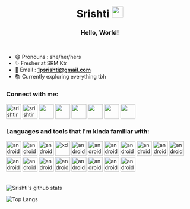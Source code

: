 <h1 align="center">Srishti <img src="https://img.icons8.com/color/2x/instagram-verification-badge.png" height="30" width="30">
</h1>
<h3  align="center">Hello, World!</h3>

<br>

- :smile: Pronouns : she/her/hers
- :sparkles: Fresher at SRM Ktr
- :e-mail: Email : **1psrishti@gmail.com** 
- :books: Currently exploring everything tbh

### Connect with me:

<p  align="left">

<a  href="https://linkedin.com/in/srishtirawat2002"  target="blank">
<img  align="center"  src="https://img.icons8.com/doodle/2x/linkedin.png"  alt="srishtirawat2002"  height="40"  width="40"  /></a>
<a  href="https://www.instagram.com/_srishtayyy_"  target="blank">
<img  align="center"  src="https://img.icons8.com/dusk/2x/instagram-new.png"  alt="srishtirawat2002"  height="40"  width="40"  /></a>
<a  href="https://linkedin.com/in/srishtirawat2002"  target="blank">
<img  align="center"  src="https://img.icons8.com/doodle/2x/twitter.png"  height="40"  width="40"  /></a>
<a  href="https://linkedin.com/in/srishtirawat2002"  target="blank">
<img  align="center"  src="https://img.icons8.com/doodle/2x/gmail.png"  height="40"  width="40"  /></a>
<a  href="https://linkedin.com/in/srishtirawat2002"  target="blank">
<img  align="center"  src="https://img.icons8.com/doodle/2x/quora--v1.png"  height="40"  width="40"  /></a>
<a  href="https://linkedin.com/in/srishtirawat2002"  target="blank">
<img  align="center"  src="https://img.icons8.com/doodle/2x/dribbble-old-logo.png"  height="40"  width="40"  /></a>
<a  href="https://linkedin.com/in/srishtirawat2002"  target="blank">
<img  align="center"  src="https://img.icons8.com/doodle/2x/behance--v1.png"  height="40"  width="40"  /></a>
<a  href="https://linkedin.com/in/srishtirawat2002"  target="blank">
<img  align="center"  src="https://img.icons8.com/color/2x/codepen.png"  height="40"  width="40"  /></a>

</p>

### Languages and tools that I'm kinda familiar with:

<p  align="left">

<img src="https://img.icons8.com/plasticine/2x/android-os.png"  alt="android"  width="40"  height="40"/>    
<img src="https://img.icons8.com/plasticine/2x/visual-studio-code-2019.png"  alt="android"  width="40"  height="40"/>    
<img src="https://img.icons8.com/color/2x/blender-3d.png"  alt="android"  width="40"  height="40"/>    
<img  src="https://img.icons8.com/color/2x/fa314a/django.png"  alt="xd"  width="40"  height="40"/> 
<img src="https://www.vectorlogo.zone/logos/figma/figma-icon.svg"  alt="android"  width="40"  height="40"/>    
<img src="https://img.icons8.com/dusk/2x/dribbble.png"  alt="android"  width="40"  height="40"/>    
<img src="https://img.icons8.com/color/2x/adobe-xd.png"  alt="android"  width="40"  height="40"/>    
<img src="https://img.icons8.com/color/2x/firebase.png"  alt="android"  width="40"  height="40"/>    
<img src="https://img.icons8.com/color/2x/git.png"  alt="android"  width="40"  height="40"/>    
<img src="https://img.icons8.com/fluent/2x/github.png"  alt="android"  width="40"  height="40"/>
<img src="https://img.icons8.com/color/2x/html-5.png"  alt="android"  width="40"  height="40"/>
<img src="https://img.icons8.com/color/2x/css3.png"  alt="android"  width="40"  height="40"/>    
<img src="https://img.icons8.com/color/2x/javascript-logo-1.png"  alt="android"  width="40"  height="40"/>    
<img src="https://img.icons8.com/color/2x/java-coffee-cup-logo.png"  alt="android"  width="40"  height="40"/>    
<img src="https://img.icons8.com/color/2x/kotlin.png"  alt="android"  width="40"  height="40"/>    
<img src="https://devicons.github.io/devicon/devicon.git/icons/mysql/mysql-original-wordmark.svg"  alt="android"  width="40"  height="40"/>    
<img src="https://img.icons8.com/color/2x/python.png"  alt="android"  width="40"  height="40"/>    
<img src="https://img.icons8.com/fluent/2x/unity.png"  alt="android"  width="40"  height="40"/>    
<img src="https://img.icons8.com/color/2x/stackoverflow.png"  alt="android"  width="40"  height="40"/>    


<br>
<br>

![Srishti's github stats](https://github-readme-stats.vercel.app/api?username=1psrishti&show_icons=true&theme=dracula)

![Top Langs](https://github-readme-stats.vercel.app/api/top-langs/?username=1psrishti&show_icons=true&theme=dracula&layout=compact)
